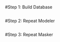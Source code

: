 #Step 1: Build Database
```singularity run /oak/stanford/groups/dpetrov/armstrong/applications/singularity-containers/dfam-tetools-latest.sif BuildDatabase -name greyfox_repmask greyfox-dovetail-final.fasta
```

#Step 2: Repeat Modeler
```singularity run /oak/stanford/groups/dpetrov/armstrong/applications/singularity-containers/dfam-tetools-latest.sif RepeatModeler -database greyfox_repmask -threads 32 
```

#Step 3: Repeat Masker
```singularity run /oak/stanford/groups/dpetrov/armstrong/applications/singularity-containers/dfam-tetools-latest.sif RepeatMasker greyfox-dovetail-final.fasta -lib RM_28818.WedAug160217552023/consensi.fa.classified -pa 24 --xsmall
```
